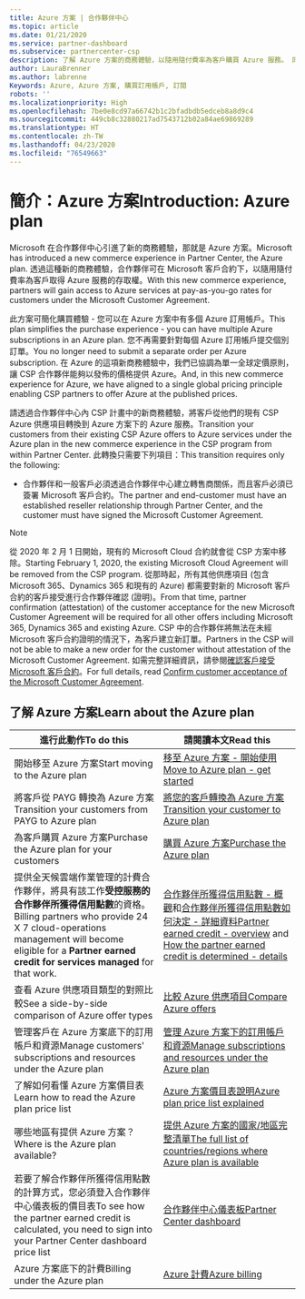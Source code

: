 ```yaml
---
title: Azure 方案 | 合作夥伴中心
ms.topic: article
ms.date: 01/21/2020
ms.service: partner-dashboard
ms.subservice: partnercenter-csp
description: 了解 Azure 方案的商務體驗，以隨用隨付費率為客戶購買 Azure 服務。 同時了解新的安全性需求。
author: LauraBrenner
ms.author: labrenne
Keywords: Azure, Azure 方案, 購買訂用帳戶, 訂閱
robots: ''
ms.localizationpriority: High
ms.openlocfilehash: 7be0e8cd97a66742b1c2bfadbdb5edceb8a8d9c4
ms.sourcegitcommit: 449cb8c32880217ad7543712b02a84ae69869289
ms.translationtype: HT
ms.contentlocale: zh-TW
ms.lasthandoff: 04/23/2020
ms.locfileid: "76549663"
---
```

# <a name="introduction-azure-plan"></a><span data-ttu-id="5e9fa-105">簡介：Azure 方案</span><span class="sxs-lookup"><span data-stu-id="5e9fa-105">Introduction: Azure plan</span></span>

<span data-ttu-id="5e9fa-106">Microsoft 在合作夥伴中心引進了新的商務體驗，那就是 Azure 方案。</span><span class="sxs-lookup"><span data-stu-id="5e9fa-106">Microsoft has introduced a new commerce experience in Partner Center, the Azure plan.</span></span>  <span data-ttu-id="5e9fa-107">透過這種新的商務體驗，合作夥伴可在 Microsoft 客戶合約下，以隨用隨付費率為客戶取得 Azure 服務的存取權。</span><span class="sxs-lookup"><span data-stu-id="5e9fa-107">With this new commerce experience, partners will gain access to Azure services at pay-as-you-go rates for customers under the Microsoft Customer Agreement.</span></span>

<span data-ttu-id="5e9fa-108">此方案可簡化購買體驗 - 您可以在 Azure 方案中有多個 Azure 訂用帳戶。</span><span class="sxs-lookup"><span data-stu-id="5e9fa-108">This plan simplifies the purchase experience - you can have multiple Azure subscriptions in an Azure plan.</span></span> <span data-ttu-id="5e9fa-109">您不再需要針對每個 Azure 訂用帳戶提交個別訂單。</span><span class="sxs-lookup"><span data-stu-id="5e9fa-109">You no longer need to submit a separate order per Azure subscription.</span></span> <span data-ttu-id="5e9fa-110">在 Azure 的這項新商務體驗中，我們已協調為單一全球定價原則，讓 CSP 合作夥伴能夠以發佈的價格提供 Azure。</span><span class="sxs-lookup"><span data-stu-id="5e9fa-110">And, in this new commerce experience for Azure, we have aligned to a single global pricing principle enabling CSP partners to offer Azure at the published prices.</span></span>

<span data-ttu-id="5e9fa-111">請透過合作夥伴中心內 CSP 計畫中的新商務體驗，將客戶從他們的現有 CSP Azure 供應項目轉換到 Azure 方案下的 Azure 服務。</span><span class="sxs-lookup"><span data-stu-id="5e9fa-111">Transition your customers from their existing CSP Azure offers to Azure services under the Azure plan in the new commerce experience in the CSP program from within Partner Center.</span></span> <span data-ttu-id="5e9fa-112">此轉換只需要下列項目：</span><span class="sxs-lookup"><span data-stu-id="5e9fa-112">This transition requires only the following:</span></span>

- <span data-ttu-id="5e9fa-113">合作夥伴和一般客戶必須透過合作夥伴中心建立轉售商關係，而且客戶必須已簽署 Microsoft 客戶合約。</span><span class="sxs-lookup"><span data-stu-id="5e9fa-113">The partner and end-customer must have an established reseller relationship through Partner Center, and the customer must have signed the Microsoft Customer Agreement.</span></span>

>[!Note]
><span data-ttu-id="5e9fa-114">從 2020 年 2 月 1 日開始，現有的 Microsoft Cloud 合約就會從 CSP 方案中移除。</span><span class="sxs-lookup"><span data-stu-id="5e9fa-114">Starting February 1, 2020, the existing Microsoft Cloud Agreement will be removed from the CSP program.</span></span> <span data-ttu-id="5e9fa-115">從那時起，所有其他供應項目 (包含 Microsoft 365、Dynamics 365 和現有的 Azure) 都需要對新的 Microsoft 客戶合約的客戶接受進行合作夥伴確認 (證明)。</span><span class="sxs-lookup"><span data-stu-id="5e9fa-115">From that time, partner confirmation (attestation) of the customer acceptance for the new Microsoft Customer Agreement will be required for all other offers including Microsoft 365, Dynamics 365 and existing Azure.</span></span> <span data-ttu-id="5e9fa-116">CSP 中的合作夥伴將無法在未經 Microsoft 客戶合約證明的情況下，為客戶建立新訂單。</span><span class="sxs-lookup"><span data-stu-id="5e9fa-116">Partners in the CSP will not be able to make a new order for the customer without attestation of the Microsoft Customer Agreement.</span></span> <span data-ttu-id="5e9fa-117">如需完整詳細資訊，請參閱[確認客戶接受 Microsoft 客戶合約](confirm-customer-agreement.md)。</span><span class="sxs-lookup"><span data-stu-id="5e9fa-117">For full details, read [Confirm customer acceptance of the Microsoft Customer Agreement](confirm-customer-agreement.md).</span></span>


## <a name="learn-about-the-azure-plan"></a><span data-ttu-id="5e9fa-118">了解 Azure 方案</span><span class="sxs-lookup"><span data-stu-id="5e9fa-118">Learn about the Azure plan</span></span>

|<span data-ttu-id="5e9fa-119">**進行此動作**</span><span class="sxs-lookup"><span data-stu-id="5e9fa-119">**To do this**</span></span>   |<span data-ttu-id="5e9fa-120">**請閱讀本文**</span><span class="sxs-lookup"><span data-stu-id="5e9fa-120">**Read this**</span></span>   |
|------------------|---------------------|
|<span data-ttu-id="5e9fa-121">開始移至 Azure 方案</span><span class="sxs-lookup"><span data-stu-id="5e9fa-121">Start moving to the Azure plan</span></span>|[<span data-ttu-id="5e9fa-122">移至 Azure 方案 - 開始使用</span><span class="sxs-lookup"><span data-stu-id="5e9fa-122">Move to Azure plan - get started</span></span>](azure-plan-get-started.md)
|<span data-ttu-id="5e9fa-123">將客戶從 PAYG 轉換為 Azure 方案</span><span class="sxs-lookup"><span data-stu-id="5e9fa-123">Transition your customers from PAYG to Azure plan</span></span>|[<span data-ttu-id="5e9fa-124">將您的客戶轉換為 Azure 方案</span><span class="sxs-lookup"><span data-stu-id="5e9fa-124">Transition your customer to Azure plan</span></span>](azure-plan-transition.md)|
|<span data-ttu-id="5e9fa-125">為客戶購買 Azure 方案</span><span class="sxs-lookup"><span data-stu-id="5e9fa-125">Purchase the Azure plan for your customers</span></span>|[<span data-ttu-id="5e9fa-126">購買 Azure 方案</span><span class="sxs-lookup"><span data-stu-id="5e9fa-126">Purchase the Azure plan</span></span>](purchase-azure-plan.md)|
|<span data-ttu-id="5e9fa-127">提供全天候雲端作業管理的計費合作夥伴，將具有該工作**受控服務的合作夥伴所獲得信用點數**的資格。</span><span class="sxs-lookup"><span data-stu-id="5e9fa-127">Billing partners who provide 24 X 7 cloud-operations management will become eligible for a **Partner earned credit for services managed** for that work.</span></span>|<span data-ttu-id="5e9fa-128">[合作夥伴所獲得信用點數 - 概觀](partner-earned-credit.md)和[合作夥伴所獲得信用點數如何決定 - 詳細資料](partner-earned-credit-explanation.md)</span><span class="sxs-lookup"><span data-stu-id="5e9fa-128">[Partner earned credit - overview](partner-earned-credit.md) and [How the partner earned credit is determined - details](partner-earned-credit-explanation.md)</span></span>|
|<span data-ttu-id="5e9fa-129">查看 Azure 供應項目類型的對照比較</span><span class="sxs-lookup"><span data-stu-id="5e9fa-129">See a side-by-side comparison of Azure offer types</span></span>|[<span data-ttu-id="5e9fa-130">比較 Azure 供應項目</span><span class="sxs-lookup"><span data-stu-id="5e9fa-130">Compare Azure offers</span></span>](compare-azure-offers.md)|
|<span data-ttu-id="5e9fa-131">管理客戶在 Azure 方案底下的訂用帳戶和資源</span><span class="sxs-lookup"><span data-stu-id="5e9fa-131">Manage customers' subscriptions and resources under the Azure plan</span></span>|[<span data-ttu-id="5e9fa-132">管理 Azure 方案下的訂用帳戶和資源</span><span class="sxs-lookup"><span data-stu-id="5e9fa-132">Manage subscriptions and resources under the Azure plan</span></span>](azure-plan-manage.md)|
|<span data-ttu-id="5e9fa-133">了解如何看懂 Azure 方案價目表</span><span class="sxs-lookup"><span data-stu-id="5e9fa-133">Learn how to read the Azure plan price list</span></span>   |[<span data-ttu-id="5e9fa-134">Azure 方案價目表說明</span><span class="sxs-lookup"><span data-stu-id="5e9fa-134">Azure plan price list explained</span></span>](azure-plan-price-list.md)|
|<span data-ttu-id="5e9fa-135">哪些地區有提供 Azure 方案？</span><span class="sxs-lookup"><span data-stu-id="5e9fa-135">Where is the Azure plan available?</span></span>|[<span data-ttu-id="5e9fa-136">提供 Azure 方案的國家/地區完整清單</span><span class="sxs-lookup"><span data-stu-id="5e9fa-136">The full list of countries/regions where Azure plan is available</span></span>](https://query.prod.cms.rt.microsoft.com/cms/api/am/binary/RE3QN0x)
|<span data-ttu-id="5e9fa-137">若要了解合作夥伴所獲得信用點數的計算方式，您必須登入合作夥伴中心儀表板的價目表</span><span class="sxs-lookup"><span data-stu-id="5e9fa-137">To see how the partner earned credit is calculated, you need to sign into your Partner Center dashboard price list</span></span>|[<span data-ttu-id="5e9fa-138">合作夥伴中心儀表板</span><span class="sxs-lookup"><span data-stu-id="5e9fa-138">Partner Center dashboard</span></span>](https://partner.microsoft.com/en-us/dashboard/home)|
|<span data-ttu-id="5e9fa-139">Azure 方案底下的計費</span><span class="sxs-lookup"><span data-stu-id="5e9fa-139">Billing under the Azure plan</span></span>|[<span data-ttu-id="5e9fa-140">Azure 計費</span><span class="sxs-lookup"><span data-stu-id="5e9fa-140">Azure billing</span></span>](azure-plan-billing.md)| 




